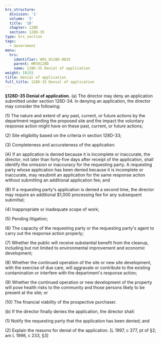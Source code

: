 ```yaml
---
hrs_structure:
  division: '1'
  volume: '3'
  title: '10'
  chapter: 128D
  section: 128D-35
type: hrs_section
tags:
  - Government
menu:
  hrs:
    identifier: HRS_0128D-0035
    parent: HRS0128D
    name: 128D-35 Denial of application
weight: 18155
title: Denial of application
full_title: 128D-35 Denial of application
---
```

**§128D-35 Denial of application.** (a) The director may deny an application submitted under section 128D-34\. In denying an application, the director may consider the following:

(1) The nature and extent of any past, current, or future actions by the department regarding the proposed site and the impact the voluntary response action might have on these past, current, or future actions;

(2) Site eligibility based on the criteria in section 128D-33;

(3) Completeness and accurateness of the application:

(A) If an application is denied because it is incomplete or inaccurate, the director, not later than forty-five days after receipt of the application, shall identify the omission or inaccuracy for the requesting party. A requesting party whose application has been denied because it is incomplete or inaccurate, may resubmit an application for the same response action without submitting an additional application fee; and

(B) If a requesting party's application is denied a second time, the director may require an additional $1,000 processing fee for any subsequent submittal;

(4) Inappropriate or inadequate scope of work;

(5) Pending litigation;

(6) The capacity of the requesting party or the requesting party's agent to carry out the response action properly;

(7) Whether the public will receive substantial benefit from the cleanup, including but not limited to environmental improvement and economic development;

(8) Whether the continued operation of the site or new site development, with the exercise of due care, will aggravate or contribute to the existing contamination or interfere with the department's response action;

(9) Whether the continued operation or new development of the property will pose health risks to the community and those persons likely to be present at the site; or

(10) The financial viability of the prospective purchaser.

(b) If the director finally denies the application, the director shall:

(1) Notify the requesting party that the application has been denied; and

(2) Explain the reasons for denial of the application. [L 1997, c 377, pt of §2; am L 1998, c 233, §3]